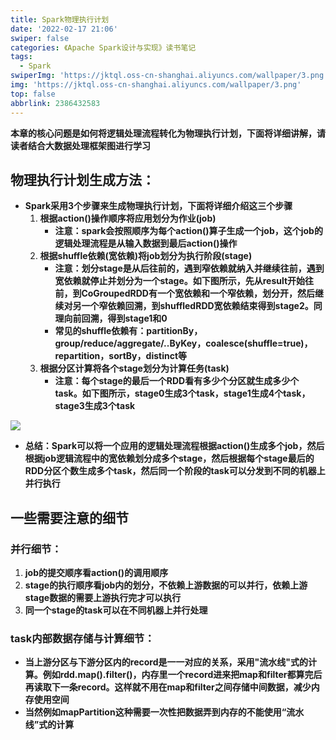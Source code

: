 ```yaml
---
title: Spark物理执行计划
date: '2022-02-17 21:06'
swiper: false
categories: 《Apache Spark设计与实现》读书笔记
tags:
  - Spark
swiperImg: 'https://jktql.oss-cn-shanghai.aliyuncs.com/wallpaper/3.png'
img: 'https://jktql.oss-cn-shanghai.aliyuncs.com/wallpaper/3.png'
top: false
abbrlink: 2386432583
---
```




**本章的核心问题是如何将逻辑处理流程转化为物理执行计划，下面将详细讲解，请读者结合大数据处理框架图进行学习**
<a name="bnRhi"></a>
## 物理执行计划生成方法：

- **Spark采用3个步骤来生成物理执行计划，下面将详细介绍这三个步骤**
   1. **根据action()操作顺序将应用划分为作业(job)**
      - **注意：spark会按照顺序为每个action()算子生成一个job，这个job的逻辑处理流程是从输入数据到最后action()操作**
   2. **根据shuffle依赖(宽依赖)将job划分为执行阶段(stage)**
      - **注意：划分stage是从后往前的，遇到窄依赖就纳入并继续往前，遇到宽依赖就停止并划分为一个stage。如下图所示，先从result开始往前，到CoGroupedRDD有一个宽依赖和一个窄依赖，划分开，然后继续对另一个窄依赖回溯，到shuffledRDD宽依赖结束得到stage2。同理向前回溯，得到stage1和0**
      - **常见的shuffle依赖有：partitionBy，group/reduce/aggregate/..ByKey，coalesce(shuffle=true)，repartition，sortBy，distinct等**
   3. **根据分区计算将各个stage划分为计算任务(task)**
      - **注意：每个stage的最后一个RDD看有多少个分区就生成多少个task。如下图所示，stage0生成3个task，stage1生成4个task，stage3生成3个task**

![](https://jktql.oss-cn-shanghai.aliyuncs.com/article/Spark物理执行计划/0.png)

- **总结：Spark可以将一个应用的逻辑处理流程根据action()生成多个job，然后根据job逻辑流程中的宽依赖划分成多个stage，然后根据每个stage最后的RDD分区个数生成多个task，然后同一个阶段的task可以分发到不同的机器上并行执行**


## 一些需要注意的细节
### 并行细节：
1. **job的提交顺序看action()的调用顺序**
1. **stage的执行顺序看job内的划分，不依赖上游数据的可以并行，依赖上游stage数据的需要上游执行完才可以执行**
1. **同一个stage的task可以在不同机器上并行处理**

### task内部数据存储与计算细节：

- **当上游分区与下游分区内的record是一一对应的关系，采用"流水线"式的计算。例如rdd.map().filter()，内存里一个record进来把map和filter都算完后再读取下一条record。这样就不用在map和filter之间存储中间数据，减少内存使用空间**
- **当然例如mapPartition这种需要一次性把数据弄到内存的不能使用“流水线”式的计算**
